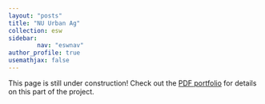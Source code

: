 ```yaml
---
layout: "posts"
title: "NU Urban Ag"
collection: esw
sidebar:
        nav: "eswnav"
author_profile: true
usemathjax: false
---
```


This page is still under construction! Check out the [PDF portfolio](/portfolio.pdf/) for details on this part of the project. 